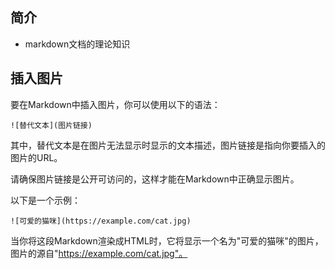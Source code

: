 ## 简介

+ markdown文档的理论知识

## 插入图片

要在Markdown中插入图片，你可以使用以下的语法：

```
![替代文本](图片链接)
```

其中，替代文本是在图片无法显示时显示的文本描述，图片链接是指向你要插入的图片的URL。

请确保图片链接是公开可访问的，这样才能在Markdown中正确显示图片。

以下是一个示例：

```
![可爱的猫咪](https://example.com/cat.jpg)
```

当你将这段Markdown渲染成HTML时，它将显示一个名为"可爱的猫咪"的图片，图片的源自"https://example.com/cat.jpg"。